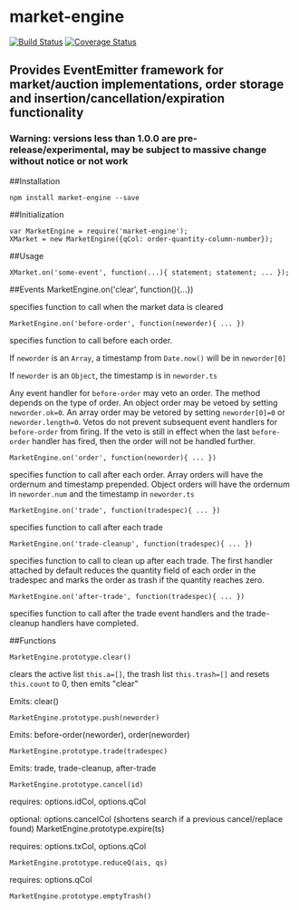 market-engine
====

[![Build Status](https://travis-ci.org/DrPaulBrewer/market-engine.svg?branch=master)](https://travis-ci.org/DrPaulBrewer/market-engine)
[![Coverage Status](https://coveralls.io/repos/github/DrPaulBrewer/market-engine/badge.svg?branch=master)](https://coveralls.io/github/DrPaulBrewer/market-engine?branch=master)


## Provides EventEmitter framework for market/auction implementations, order storage and insertion/cancellation/expiration functionality

### Warning: versions less than 1.0.0 are pre-release/experimental, may be subject to massive change without notice or not work 

##Installation

    npm install market-engine --save

##Initialization

    var MarketEngine = require('market-engine');
    XMarket = new MarketEngine({qCol: order-quantity-column-number});

##Usage

    XMarket.on('some-event', function(...){ statement; statement; ... });

##Events
    MarketEngine.on('clear', function(){...})

specifies function to call when the market data is cleared 

    MarketEngine.on('before-order', function(neworder){ ... })

specifies function to call before each order. 

If `neworder` is an `Array`, a timestamp from `Date.now()` will be in `neworder[0]`

If `neworder` is an `Object`, the timestamp is in `neworder.ts`

Any event handler for `before-order` may veto an order. The method depends on the type
of order.  An object order may be vetoed by setting `neworder.ok=0`.  An array order may
be vetored by setting `neworder[0]=0` or `neworder.length=0`.  Vetos do not prevent subsequent event handlers for
`before-order` from firing. If the veto is still in effect when the last `before-order` handler
has fired, then the order will not be handled further.

    MarketEngine.on('order', function(neworder){ ... })

specifies function to call after each order.  Array orders will have the ordernum and timestamp
prepended.  Object orders will have the ordernum in `neworder.num` and the timestamp in `neworder.ts` 

    MarketEngine.on('trade', function(tradespec){ ... })

specifies function to call after each trade

    MarketEngine.on('trade-cleanup', function(tradespec){ ... })

specifies function to call to clean up after each trade.  The first handler attached by default reduces the quantity
field of each order in the tradespec and marks the order as trash if the quantity reaches zero.

    MarketEngine.on('after-trade', function(tradespec){ ... })

specifies function to call after the trade event handlers and the trade-cleanup handlers have completed.

##Functions     

    MarketEngine.prototype.clear()

clears the active list `this.a=[]`, the trash list `this.trash=[]` and resets `this.count` to 0, then emits "clear"

Emits: clear()

    MarketEngine.prototype.push(neworder)

Emits: before-order(neworder), order(neworder)

    MarketEngine.prototype.trade(tradespec)

Emits: trade, trade-cleanup, after-trade

    MarketEngine.prototype.cancel(id)

requires:  options.idCol, options.qCol

optional:  options.cancelCol (shortens search if a previous cancel/replace found)
    MarketEngine.prototype.expire(ts)

requires: options.txCol, options.qCol

    MarketEngine.prototype.reduceQ(ais, qs)

requires: options.qCol

    MarketEngine.prototype.emptyTrash()

